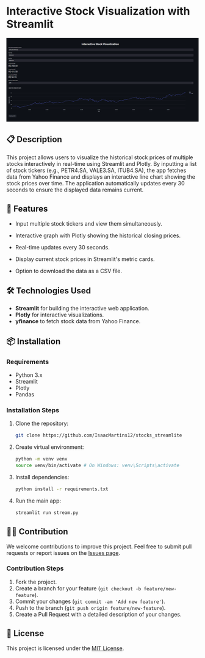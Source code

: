 # Interactive Stock Visualization with Streamlit

![Alt text](./image.png)

## 📋 Description

This project allows users to visualize the historical stock prices of multiple stocks interactively in real-time using Streamlit and Plotly. By inputting a list of stock tickers (e.g., PETR4.SA, VALE3.SA, ITUB4.SA), the app fetches data from Yahoo Finance and displays an interactive line chart showing the stock prices over time. The application automatically updates every 30 seconds to ensure the displayed data remains current.

## 🚀 Features

- Input multiple stock tickers and view them simultaneously.

- Interactive graph with Plotly showing the historical closing prices.

- Real-time updates every 30 seconds.

- Display current stock prices in Streamlit's metric cards.

- Option to download the data as a CSV file.

## 🛠️ Technologies Used

- **Streamlit** for building the interactive web application.
- **Plotly** for interactive visualizations.
- **yfinance** to fetch stock data from Yahoo Finance.

## 📦 Installation

### Requirements

- Python 3.x
- Streamlit
- Plotly
- Pandas

### Installation Steps

1. Clone the repository:
    ```bash
    git clone https://github.com/IsaacMartins12/stocks_streamlite
    ```

2. Create virtual environment:
    ```bash
    python -m venv venv
    source venv/bin/activate # On Windows: venv\Scripts\activate


3. Install dependencies:
    ```bash
    python install -r requirements.txt

4. Run the main app:
    ```bash
    streamlit run stream.py

## 🧑‍💻 Contribution

We welcome contributions to improve this project. Feel free to submit pull requests or report issues on the [Issues page](https://github.com/IsaacMartins12/Smart-Energy-Meter/issues).

### Contribution Steps

1. Fork the project.
2. Create a branch for your feature (`git checkout -b feature/new-feature`).
3. Commit your changes (`git commit -am 'Add new feature'`).
4. Push to the branch (`git push origin feature/new-feature`).
5. Create a Pull Request with a detailed description of your changes.

## 📜 License

This project is licensed under the [MIT License](LICENSE).

